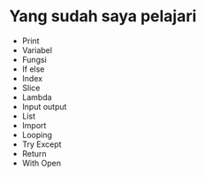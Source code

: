 # Yang sudah saya pelajari
- Print
- Variabel
- Fungsi
- If else
- Index
- Slice
- Lambda
- Input output
- List
- Import
- Looping
- Try Except
- Return
- With Open
